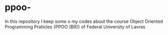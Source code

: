 # ppoo-
In this repository I keep some o my codes about the course Object Oriented Programming Praticles {PPOO (BR)} of Federal University of Lavras
